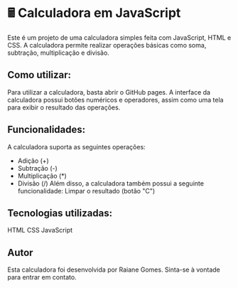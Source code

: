 # 🖩 Calculadora em JavaScript
Este é um projeto de uma calculadora simples feita com JavaScript, HTML e CSS. A calculadora permite realizar operações básicas como soma, subtração, multiplicação e divisão.

## Como utilizar:
Para utilizar a calculadora, basta abrir o GitHub pages. A interface da calculadora possui botões numéricos e operadores, assim como uma tela para exibir o resultado das operações.

## Funcionalidades:
A calculadora suporta as seguintes operações:

- Adição (+)
- Subtração (-)
- Multiplicação (*)
- Divisão (/)
Além disso, a calculadora também possui a seguinte funcionalidade:
Limpar o resultado (botão "C")

## Tecnologias utilizadas:
HTML
CSS
JavaScript

## Autor
Esta calculadora foi desenvolvida por Raiane Gomes. Sinta-se à vontade para entrar em contato.
